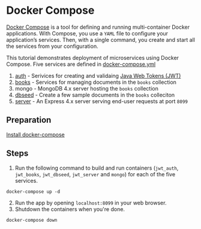 # Docker Compose
[Docker Compose](https://docs.docker.com/compose/) is a tool for defining and running multi-container Docker applications. With Compose, you use a `YAML` file to configure your application’s services. Then, with a single command, you create and start all the services from your configuration.

This tutorial demonstrates deployment of microservices using Docker Compose.  Five services are defined in [docker-compose.yml](docker-compose.yml)
1. [auth](auth/) - Serivices for creating and validaing [Java Web Tokens (JWT)](https://jwt.io)
1. [books](books/) - Services for managing documents in the `books` collection
1. mongo - MongoDB 4.x server hosting the `books` collection
1. [dbseed](dbseed/) - Create a few sample documents in the `books` colleciton
1. [server](server/) - An Express 4.x server serving end-user requests at port `8099`

## Preparation
[Install docker-compose](https://docs.docker.com/compose/install/)

## Steps
1. Run the following command to build and run containers (`jwt_auth`, `jwt_books`, `jwt_dbseed`, `jwt_server` and `mongo`) for each of the five services.
```
docker-compose up -d
```
2. Run the app by opening `localhost:8099` in your web browser.
3. Shutdown the containers when you're done.
```
docker-compose down
```

